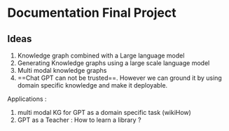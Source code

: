 # Documentation Final Project

## Ideas 
1. Knowledge graph combined with a Large language model 
2. Generating Knowledge graphs using a large scale language model 
3. Multi modal knowledge graphs 
4. ==Chat GPT can not be trusted==. However we can ground it by using domain specific knowledge and make it deployable. 

Applications : 
1. multi modal KG for GPT as a domain specific task (wikiHow)
2. GPT as a Teacher : How to learn a library ? 



